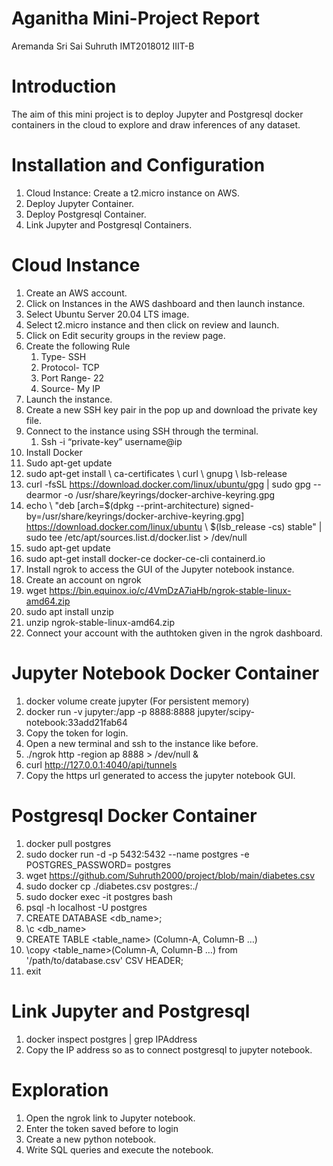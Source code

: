 # Aganitha Mini-Project Report
Aremanda Sri Sai Suhruth
IMT2018012
IIIT-B
# Introduction
The aim of this mini project is to deploy Jupyter and Postgresql docker containers in the cloud to explore and draw inferences of any dataset.
# Installation and Configuration
1. Cloud Instance: Create a t2.micro instance on AWS.
2. Deploy Jupyter Container.
3. Deploy Postgresql Container.
4. Link Jupyter and Postgresql Containers.
# Cloud Instance
1. Create an AWS account.
2. Click on Instances in the AWS dashboard and then launch instance.
3. Select Ubuntu Server 20.04 LTS image.
4. Select t2.micro instance and then click on review and launch.
5. Click on Edit security groups in the review page.
6. Create the following Rule
   1. Type- SSH
   2. Protocol- TCP
   3. Port Range- 22
   4. Source- My IP
7. Launch the instance.
8. Create a new SSH key pair in the pop up and download the private key file.
9. Connect to the instance using SSH through the terminal.
   1. Ssh -i “private-key” username@ip
10. Install Docker
   1. Sudo apt-get update
   2. sudo apt-get install \ ca-certificates \ curl \ gnupg \ lsb-release
   3. curl -fsSL https://download.docker.com/linux/ubuntu/gpg | sudo gpg --dearmor -o /usr/share/keyrings/docker-archive-keyring.gpg
   4. echo \  "deb [arch=$(dpkg --print-architecture) signed-by=/usr/share/keyrings/docker-archive-keyring.gpg] https://download.docker.com/linux/ubuntu \  $(lsb_release -cs) stable" | sudo tee /etc/apt/sources.list.d/docker.list > /dev/null
   5. sudo apt-get update
   6. sudo apt-get install docker-ce docker-ce-cli containerd.io
11. Install ngrok to access the GUI of the Jupyter notebook instance. 
   1. Create an account on ngrok
   2. wget https://bin.equinox.io/c/4VmDzA7iaHb/ngrok-stable-linux-amd64.zip
   3. sudo apt install unzip
   4. unzip ngrok-stable-linux-amd64.zip
   5. Connect your account with the authtoken given in the ngrok dashboard.


# Jupyter Notebook Docker Container
1. docker volume create jupyter (For persistent memory)
2. docker run -v jupyter:/app -p 8888:8888 jupyter/scipy-notebook:33add21fab64
3. Copy the token for login.
4. Open a new terminal and ssh to the instance like before.
5. ./ngrok http -region ap 8888 > /dev/null &
6. curl http://127.0.0.1:4040/api/tunnels
7. Copy the https url generated to access the jupyter notebook GUI.
# Postgresql Docker Container
1. docker pull postgres
2. sudo docker run -d -p 5432:5432 --name postgres -e POSTGRES_PASSWORD=<password> postgres
3. wget https://github.com/Suhruth2000/project/blob/main/diabetes.csv
4. sudo docker cp ./diabetes.csv postgres:./
5. sudo docker exec -it postgres bash
6. psql -h localhost -U postgres
7. CREATE DATABASE <db_name>;
8. \c <db_name>
9. CREATE TABLE <table_name> (Column-A, Column-B …)
10. \copy <table_name>(Column-A, Column-B …) from '/path/to/database.csv' CSV HEADER;
11. exit
# Link Jupyter and Postgresql
1. docker inspect postgres | grep IPAddress
2. Copy the IP address so as to connect postgresql to jupyter notebook. 
# Exploration
1. Open the ngrok link to Jupyter notebook.
2. Enter the token saved before to login
3. Create a new python notebook.
4. Write SQL queries and execute the notebook.
